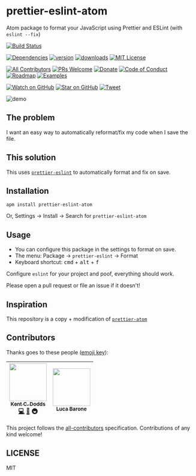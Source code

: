 # prettier-eslint-atom

Atom package to format your JavaScript using Prettier and ESLint (with `eslint --fix`)

[![Build Status][build-badge]][build]
<!-- [![Code Coverage][coverage-badge]][coverage] TODO! Add coverage! -->
[![Dependencies][dependencyci-badge]][dependencyci]
[![version][version-badge]][package]
[![downloads][downloads-badge]][package]
[![MIT License][license-badge]][LICENSE]

[![All Contributors](https://img.shields.io/badge/all_contributors-2-orange.svg?style=flat-square)](#contributors)
[![PRs Welcome][prs-badge]][prs]
[![Donate][donate-badge]][donate]
[![Code of Conduct][coc-badge]][coc]
[![Roadmap][roadmap-badge]][roadmap]
[![Examples][examples-badge]][examples]

[![Watch on GitHub][github-watch-badge]][github-watch]
[![Star on GitHub][github-star-badge]][github-star]
[![Tweet][twitter-badge]][twitter]

![demo](https://raw.githubusercontent.com/kentcdodds/prettier-eslint-atom/master/other/plugin.gif)

## The problem

I want an easy way to automatically reformat/fix my code when I save the file.

## This solution

This uses [`prettier-eslint`][prettier-eslint] to automatically format and fix on save.

## Installation

```
apm install prettier-eslint-atom
```

Or, Settings → Install → Search for `prettier-eslint-atom`

## Usage

- You can configure this package in the settings to format on save.
- The menu: Package → `prettier-eslint` → Format
- Keyboard shortcut: <kbd>cmd</kbd> + <kbd>alt</kbd> + <kbd>f</kbd>

Configure `eslint` for your project and poof, everything should work.

Please open a pull request or file an issue if it doesn't!

## Inspiration

This repository is a copy + modification of [`prettier-atom`](https://github.com/jlongster/prettier-atom)

## Contributors

Thanks goes to these people ([emoji key][emojis]):

<!-- ALL-CONTRIBUTORS-LIST:START - Do not remove or modify this section -->
| [<img src="https://avatars.githubusercontent.com/u/1500684?v=3" width="100px;"/><br /><sub>Kent C. Dodds</sub>](https://kentcdodds.com)<br />[💻](https://github.com/kentcdodds/prettier-eslint-atom/commits?author=kentcdodds) [📖](https://github.com/kentcdodds/prettier-eslint-atom/commits?author=kentcdodds) 🚇 | [<img src="https://avatars.githubusercontent.com/u/1144075?v=3" width="100px;"/><br /><sub>Luca Barone</sub>](https://github.com/cloud-walker)<br /> |
| :---: | :---: |
<!-- ALL-CONTRIBUTORS-LIST:END -->

This project follows the [all-contributors][all-contributors] specification. Contributions of any kind welcome!

## LICENSE

MIT

[npm]: https://www.npmjs.com/
[node]: https://nodejs.org
[build-badge]: https://img.shields.io/travis/kentcdodds/prettier-eslint-atom.svg?style=flat-square
[build]: https://travis-ci.org/kentcdodds/prettier-eslint-atom
[coverage-badge]: https://img.shields.io/codecov/c/github/kentcdodds/prettier-eslint-atom.svg?style=flat-square
[coverage]: https://codecov.io/github/kentcdodds/prettier-eslint-atom
[dependencyci-badge]: https://dependencyci.com/github/kentcdodds/prettier-eslint-atom/badge?style=flat-square
[dependencyci]: https://dependencyci.com/github/kentcdodds/prettier-eslint-atom
[version-badge]: https://img.shields.io/apm/v/prettier-eslint-atom.svg?style=flat-square
[package]: https://atom.io/packages/prettier-eslint-atom
[downloads-badge]: https://img.shields.io/apm/dm/prettier-eslint-atom.svg?style=flat-square
[license-badge]: https://img.shields.io/apm/l/prettier-eslint-atom.svg?style=flat-square
[license]: https://github.com/kentcdodds/prettier-eslint-atom/blob/master/LICENSE
[prs-badge]: https://img.shields.io/badge/PRs-welcome-brightgreen.svg?style=flat-square
[prs]: http://makeapullrequest.com
[donate-badge]: https://img.shields.io/badge/$-support-green.svg?style=flat-square
[donate]: http://kcd.im/donate
[coc-badge]: https://img.shields.io/badge/code%20of-conduct-ff69b4.svg?style=flat-square
[coc]: https://github.com/kentcdodds/prettier-eslint-atom/blob/master/other/CODE_OF_CONDUCT.md
[roadmap-badge]: https://img.shields.io/badge/%F0%9F%93%94-roadmap-CD9523.svg?style=flat-square
[roadmap]: https://github.com/kentcdodds/prettier-eslint-atom/blob/master/other/ROADMAP.md
[examples-badge]: https://img.shields.io/badge/%F0%9F%92%A1-examples-8C8E93.svg?style=flat-square
[examples]: https://github.com/kentcdodds/prettier-eslint-atom/blob/master/other/EXAMPLES.md
[github-watch-badge]: https://img.shields.io/github/watchers/kentcdodds/prettier-eslint-atom.svg?style=social
[github-watch]: https://github.com/kentcdodds/prettier-eslint-atom/watchers
[github-star-badge]: https://img.shields.io/github/stars/kentcdodds/prettier-eslint-atom.svg?style=social
[github-star]: https://github.com/kentcdodds/prettier-eslint-atom/stargazers
[twitter]: https://twitter.com/intent/tweet?text=Check%20out%20prettier-eslint-atom!%20https://github.com/kentcdodds/prettier-eslint-atom%20%F0%9F%91%8D
[twitter-badge]: https://img.shields.io/twitter/url/https/github.com/kentcdodds/prettier-eslint-atom.svg?style=social
[emojis]: https://github.com/kentcdodds/all-contributors#emoji-key
[all-contributors]: https://github.com/kentcdodds/all-contributors
[prettier-eslint]: https://github.com/kentcdodds/prettier-eslint
